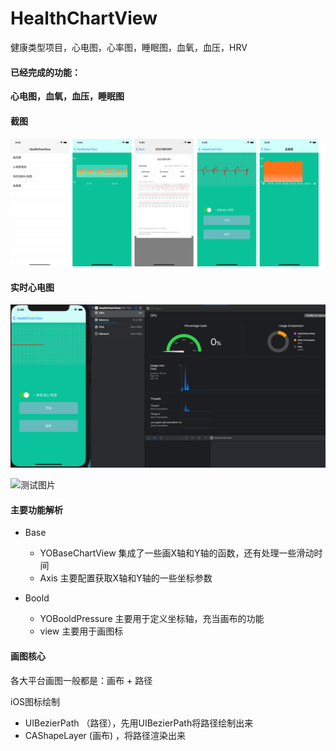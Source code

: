 # HealthChartView
健康类型项目，心电图，心率图，睡眠图，血氧，血压，HRV

#### 已经完成的功能：

**心电图，血氧，血压，睡眠图**

#### 截图

#### ![预览图](https://github.com/YOrange834/HealthChartView/blob/master/res/%E6%9C%AA%E6%A0%87%E9%A2%98-1.jpg)



#### 实时心电图

![实时心电图](https://github.com/YOrange834/HealthChartView/blob/master/res/Untitled.gif)

![测试图片](https://p6-juejin.byteimg.com/tos-cn-i-k3u1fbpfcp/1ebb7507a64045a5b15db0b68a0f3462~tplv-k3u1fbpfcp-watermark.image)

#### 主要功能解析

* Base
  * YOBaseChartView  集成了一些画X轴和Y轴的函数，还有处理一些滑动时间
  * Axis 主要配置获取X轴和Y轴的一些坐标参数

* Boold
  * YOBooldPressure 主要用于定义坐标轴，充当画布的功能
  * view 主要用于画图标

#### 画图核心

各大平台画图一般都是：画布 + 路径

iOS图标绘制

* UIBezierPath （路径），先用UIBezierPath将路径绘制出来
* CAShapeLayer (画布) ，将路径渲染出来